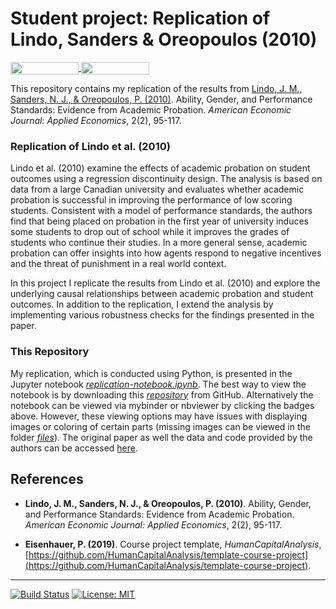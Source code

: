 # Student project: Replication of Lindo, Sanders & Oreopoulos (2010)

<a href="https://nbviewer.jupyter.org/github/HumanCapitalAnalysis/student-project-amageh/blob/master/project.ipynb"
   target="_parent">
   <img align="center" 
  src="https://raw.githubusercontent.com/jupyter/design/master/logos/Badges/nbviewer_badge.png" 
      width="109" height="20"> 
</a> 
<a href="https://mybinder.org/v2/gh/HumanCapitalAnalysis/student-project-amageh/master?filepath=project.ipynb"
    target="_parent">
    <img align="center"
       src="https://mybinder.org/badge_logo.svg"
       width="109" height="20">
</a>

This repository contains my replication of the results from [Lindo, J. M., Sanders, N. J., & Oreopoulos, P. (2010)](https://www.aeaweb.org/articles?id=10.1257/app.2.2.95). Ability, Gender, and Performance Standards: Evidence from Academic Probation. _American Economic Journal: Applied Economics_, 2(2), 95-117.
 

### Replication of Lindo et al. (2010)

Lindo et al. (2010) examine the effects of academic probation on student outcomes using a regression discontinuity design. The analysis is based on data from a large Canadian university and evaluates whether academic probation is successful in improving the performance of low scoring students. Consistent with a model of performance standards, the authors find that being placed on probation in the first year of university induces some students to drop out of school while it improves the grades of students who continue their studies. In a more general sense, academic probation can offer insights into how agents respond to negative incentives and the threat of punishment in a real world context.

In this project I replicate the results from Lindo et al. (2010) and explore the underlying causal relationships between academic probation and student outcomes. In addition to the replication, I extend the analysis by implementing various robustness checks for the findings presented in the paper.

### This Repository

My replication, which is conducted using Python, is presented in the Jupyter notebook [_replication-notebook.ipynb_](https://github.com/amageh/replication-performance-standards/blob/master/replication-notebook.ipynb). The best way to view the notebook is by downloading this [_repository_](https://github.com/amageh/replication-performance-standards) from GitHub. Alternatively the notebook can be viewed via mybinder or nbviewer by clicking the badges above. However, these viewing options may have issues with displaying images or coloring of certain parts (missing images can be viewed in the folder [_files_](https://github.com/amageh/replication-performance-standards/tree/master/files)). The original paper as well the data and code provided by the authors can be accessed [here](https://www.aeaweb.org/articles?id=10.1257/app.2.2.95). 

## References

* __Lindo, J. M., Sanders, N. J., & Oreopoulos, P. (2010)__. Ability, Gender, and Performance Standards: Evidence from Academic Probation. _American Economic Journal: Applied Economics_, 2(2), 95-117.

* __Eisenhauer, P. (2019)__. Course project template, _HumanCapitalAnalysis_, [https://github.com/HumanCapitalAnalysis/template-course-project](https://github.com/HumanCapitalAnalysis/template-course-project).


--- 
[![Build Status](https://travis-ci.com/amageh/replication-performance-standards.svg?token=aeDYCzdxUYKzxPmFNa2V&branch=master)](https://travis-ci.com/amageh/replication-performance-standards)
</a> 
[![License: MIT](https://img.shields.io/badge/License-MIT-blue.svg)](https://github.com/amageh/replication-performance-standards/blob/master/LICENSE) 
</a> 
